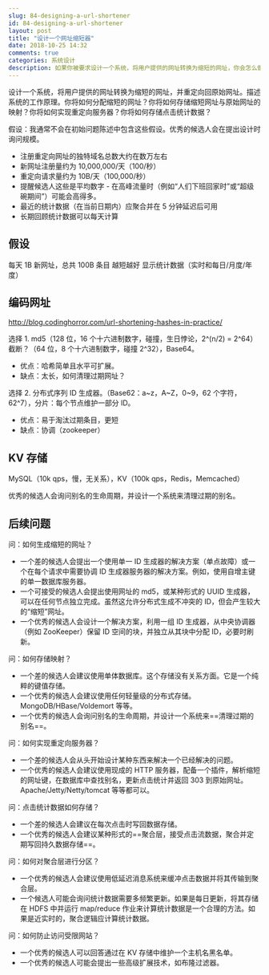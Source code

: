 ```yaml
---
slug: 84-designing-a-url-shortener
id: 84-designing-a-url-shortener
layout: post
title: "设计一个网址缩短器"
date: 2018-10-25 14:32
comments: true
categories: 系统设计
description: 如果你被要求设计一个系统，将用户提供的网址转换为缩短的网址，你会怎么做？你将如何分配缩短的网址？你将如何实现重定向服务器？你将如何存储点击统计数据？
---
```


设计一个系统，将用户提供的网址转换为缩短的网址，并重定向回原始网址。描述系统的工作原理。你将如何分配缩短的网址？你将如何存储缩短网址与原始网址的映射？你将如何实现重定向服务器？你将如何存储点击统计数据？

假设：我通常不会在初始问题陈述中包含这些假设。优秀的候选人会在提出设计时询问规模。

- 注册重定向网址的独特域名总数大约在数万左右
- 新网址注册量约为 10,000,000/天（100/秒）
- 重定向请求量约为 10B/天（100,000/秒）
- 提醒候选人这些是平均数字 - 在高峰流量时（例如“人们下班回家时”或“超级碗期间”）可能会高得多。
- 最近的统计数据（在当前日期内）应聚合并在 5 分钟延迟后可用
- 长期回顾统计数据可以每天计算

## 假设

每天 1B 新网址，总共 100B 条目
越短越好
显示统计数据（实时和每日/月度/年度）

## 编码网址
http://blog.codinghorror.com/url-shortening-hashes-in-practice/

选择 1. md5（128 位，16 个十六进制数字，碰撞，生日悖论，2^(n/2) = 2^64）截断？（64 位，8 个十六进制数字，碰撞 2^32），Base64。

* 优点：哈希简单且水平可扩展。
* 缺点：太长，如何清理过期网址？

选择 2. 分布式序列 ID 生成器。（Base62：a~z，A~Z，0~9，62 个字符，62^7），分片：每个节点维护一部分 ID。

* 优点：易于淘汰过期条目，更短
* 缺点：协调（zookeeper）

## KV 存储

MySQL（10k qps，慢，无关系），KV（100k qps，Redis，Memcached）

优秀的候选人会询问别名的生命周期，并设计一个系统来清理过期的别名。

## 后续问题
问：如何生成缩短的网址？

* 一个差的候选人会提出一个使用单一 ID 生成器的解决方案（单点故障）或一个在每个请求中需要协调 ID 生成器服务器的解决方案。例如，使用自增主键的单一数据库服务器。
* 一个可接受的候选人会提出使用网址的 md5，或某种形式的 UUID 生成器，可以在任何节点独立完成。虽然这允许分布式生成不冲突的 ID，但会产生较大的“缩短”网址。
* 一个优秀的候选人会设计一个解决方案，利用一组 ID 生成器，从中央协调器（例如 ZooKeeper）保留 ID 空间的块，并独立从其块中分配 ID，必要时刷新。

问：如何存储映射？

* 一个差的候选人会建议使用单体数据库。这个存储没有关系方面。它是一个纯粹的键值存储。
* 一个优秀的候选人会建议使用任何轻量级的分布式存储。MongoDB/HBase/Voldemort 等等。
* 一个优秀的候选人会询问别名的生命周期，并设计一个系统来==清理过期的别名==。

问：如何实现重定向服务器？

* 一个差的候选人会从头开始设计某种东西来解决一个已经解决的问题。
* 一个优秀的候选人会建议使用现成的 HTTP 服务器，配备一个插件，解析缩短的网址键，在数据库中查找别名，更新点击统计并返回 303 到原始网址。Apache/Jetty/Netty/tomcat 等等都可以。

问：点击统计数据如何存储？

* 一个差的候选人会建议在每次点击时写回数据存储。
* 一个优秀的候选人会建议某种形式的==聚合层，接受点击流数据，聚合并定期写回持久数据存储==。

问：如何对聚合层进行分区？

* 一个优秀的候选人会建议使用低延迟消息系统来缓冲点击数据并将其传输到聚合层。
* 一个候选人可能会询问统计数据需要多频繁更新。如果是每日更新，将其存储在 HDFS 中并运行 map/reduce 作业来计算统计数据是一个合理的方法。如果是近实时的，聚合逻辑应计算统计数据。

问：如何防止访问受限网站？

* 一个优秀的候选人可以回答通过在 KV 存储中维护一个主机名黑名单。
* 一个优秀的候选人可能会提出一些高级扩展技术，如布隆过滤器。
